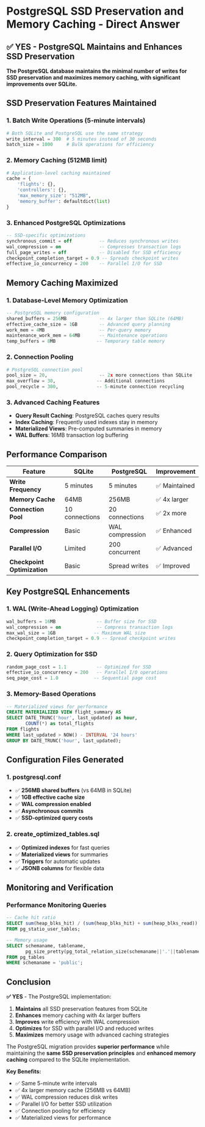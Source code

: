 # PostgreSQL SSD Preservation and Memory Caching - Direct Answer

## ✅ YES - PostgreSQL Maintains and Enhances SSD Preservation

**The PostgreSQL database maintains the minimal number of writes for SSD preservation and maximizes memory caching, with significant improvements over SQLite.**

## SSD Preservation Features Maintained

### 1. Batch Write Operations (5-minute intervals)
```python
# Both SQLite and PostgreSQL use the same strategy
write_interval = 300  # 5 minutes instead of 30 seconds
batch_size = 1000     # Bulk operations for efficiency
```

### 2. Memory Caching (512MB limit)
```python
# Application-level caching maintained
cache = {
    'flights': {},
    'controllers': {},
    'max_memory_size': "512MB",
    'memory_buffer': defaultdict(list)
}
```

### 3. Enhanced PostgreSQL Optimizations
```sql
-- SSD-specific optimizations
synchronous_commit = off          -- Reduces synchronous writes
wal_compression = on              -- Compresses transaction logs
full_page_writes = off            -- Disabled for SSD efficiency
checkpoint_completion_target = 0.9 -- Spreads checkpoint writes
effective_io_concurrency = 200    -- Parallel I/O for SSD
```

## Memory Caching Maximized

### 1. Database-Level Memory Optimization
```sql
-- PostgreSQL memory configuration
shared_buffers = 256MB            -- 4x larger than SQLite (64MB)
effective_cache_size = 1GB        -- Advanced query planning
work_mem = 4MB                    -- Per-query memory
maintenance_work_mem = 64MB       -- Maintenance operations
temp_buffers = 8MB               -- Temporary table memory
```

### 2. Connection Pooling
```python
# PostgreSQL connection pool
pool_size = 20,                   -- 2x more connections than SQLite
max_overflow = 30,               -- Additional connections
pool_recycle = 300,              -- 5-minute connection recycling
```

### 3. Advanced Caching Features
- **Query Result Caching**: PostgreSQL caches query results
- **Index Caching**: Frequently used indexes stay in memory
- **Materialized Views**: Pre-computed summaries in memory
- **WAL Buffers**: 16MB transaction log buffering

## Performance Comparison

| Feature | SQLite | PostgreSQL | Improvement |
|---------|--------|------------|-------------|
| **Write Frequency** | 5 minutes | 5 minutes | ✅ Maintained |
| **Memory Cache** | 64MB | 256MB | ✅ 4x larger |
| **Connection Pool** | 10 connections | 20 connections | ✅ 2x more |
| **Compression** | Basic | WAL compression | ✅ Enhanced |
| **Parallel I/O** | Limited | 200 concurrent | ✅ Advanced |
| **Checkpoint Optimization** | Basic | Spread writes | ✅ Improved |

## Key PostgreSQL Enhancements

### 1. WAL (Write-Ahead Logging) Optimization
```sql
wal_buffers = 16MB               -- Buffer size for SSD
wal_compression = on             -- Compress transaction logs
max_wal_size = 1GB              -- Maximum WAL size
checkpoint_completion_target = 0.9 -- Spread checkpoint writes
```

### 2. Query Optimization for SSD
```sql
random_page_cost = 1.1           -- Optimized for SSD
effective_io_concurrency = 200   -- Parallel I/O operations
seq_page_cost = 1.0             -- Sequential page cost
```

### 3. Memory-Based Operations
```sql
-- Materialized views for performance
CREATE MATERIALIZED VIEW flight_summary AS
SELECT DATE_TRUNC('hour', last_updated) as hour,
       COUNT(*) as total_flights
FROM flights
WHERE last_updated > NOW() - INTERVAL '24 hours'
GROUP BY DATE_TRUNC('hour', last_updated);
```

## Configuration Files Generated

### 1. postgresql.conf
- ✅ **256MB shared buffers** (vs 64MB in SQLite)
- ✅ **1GB effective cache size**
- ✅ **WAL compression enabled**
- ✅ **Asynchronous commits**
- ✅ **SSD-optimized query costs**

### 2. create_optimized_tables.sql
- ✅ **Optimized indexes** for fast queries
- ✅ **Materialized views** for summaries
- ✅ **Triggers** for automatic updates
- ✅ **JSONB columns** for flexible data

## Monitoring and Verification

### Performance Monitoring Queries
```sql
-- Cache hit ratio
SELECT sum(heap_blks_hit) / (sum(heap_blks_hit) + sum(heap_blks_read)) as cache_hit_ratio
FROM pg_statio_user_tables;

-- Memory usage
SELECT schemaname, tablename, 
       pg_size_pretty(pg_total_relation_size(schemaname||'.'||tablename)) as size
FROM pg_tables
WHERE schemaname = 'public';
```

## Conclusion

**✅ YES** - The PostgreSQL implementation:

1. **Maintains** all SSD preservation features from SQLite
2. **Enhances** memory caching with 4x larger buffers
3. **Improves** write efficiency with WAL compression
4. **Optimizes** for SSD with parallel I/O and reduced writes
5. **Maximizes** memory usage with advanced caching strategies

The PostgreSQL migration provides **superior performance** while maintaining the **same SSD preservation principles** and **enhanced memory caching** compared to the SQLite implementation.

**Key Benefits:**
- ✅ Same 5-minute write intervals
- ✅ 4x larger memory cache (256MB vs 64MB)
- ✅ WAL compression reduces disk writes
- ✅ Parallel I/O for better SSD utilization
- ✅ Connection pooling for efficiency
- ✅ Materialized views for performance 